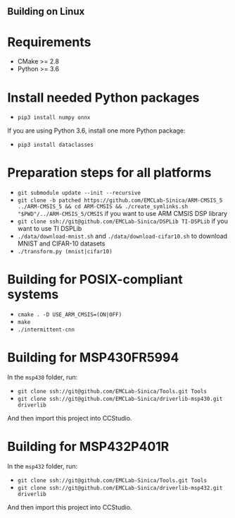 ## Building on Linux

# Requirements

* CMake >= 2.8
* Python >= 3.6

# Install needed Python packages

* `pip3 install numpy onnx`

If you are using Python 3.6, install one more Python package:

* `pip3 install dataclasses`

# Preparation steps for all platforms

* `git submodule update --init --recursive`
* `git clone -b patched https://github.com/EMCLab-Sinica/ARM-CMSIS_5 ../ARM-CMSIS_5 && cd ARM-CMSIS && ./create_symlinks.sh "$PWD"/../ARM-CMSIS_5/CMSIS` if you want to use ARM CMSIS DSP library
* `git clone ssh://git@github.com/EMCLab-Sinica/DSPLib TI-DSPLib` if you want to use TI DSPLib
* `./data/download-mnist.sh` and `./data/download-cifar10.sh` to download MNIST and CIFAR-10 datasets
* `./transform.py (mnist|cifar10)`

# Building for POSIX-compliant systems

* `cmake . -D USE_ARM_CMSIS=(ON|OFF)`
* `make`
* `./intermittent-cnn`

# Building for MSP430FR5994

In the `msp430` folder, run:

* `git clone ssh://git@github.com/EMCLab-Sinica/Tools.git Tools`
* `git clone ssh://git@github.com/EMCLab-Sinica/driverlib-msp430.git driverlib`

And then import this project into CCStudio.

# Building for MSP432P401R

In the `msp432` folder, run:

* `git clone ssh://git@github.com/EMCLab-Sinica/Tools.git Tools`
* `git clone ssh://git@github.com/EMCLab-Sinica/driverlib-msp432.git driverlib`

And then import this project into CCStudio.
